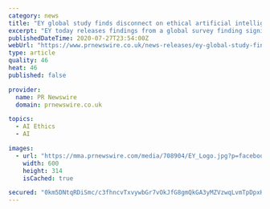 ```yaml
---
category: news
title: "EY global study finds disconnect on ethical artificial intelligence (AI) priorities between public and private sector"
excerpt: "EY today releases findings from a global survey finding significant differences in how the public and private sectors view the future"
publishedDateTime: 2020-07-27T23:54:00Z
webUrl: "https://www.prnewswire.co.uk/news-releases/ey-global-study-finds-disconnect-on-ethical-artificial-intelligence-ai-priorities-between-public-and-private-sector-828811482.html"
type: article
quality: 46
heat: 46
published: false

provider:
  name: PR Newswire
  domain: prnewswire.co.uk

topics:
  - AI Ethics
  - AI

images:
  - url: "https://mma.prnewswire.com/media/708904/EY_Logo.jpg?p=facebook"
    width: 600
    height: 314
    isCached: true

secured: "0km5DNtqRDiSmc/c3fhncvTxvywbGr7vOkJfG8gmQkGA3yMZVzwqLvmTpDpxHukUJHVmObv6Jbj9N8zd7aP3nherTpAO6NTvwV1HDykeWYFhmg51i0t2VT/Cfx/Y9uOlg2YJG/OjUqwyy3Gqz4dbbldWfJ217qtFik9wB1ldOa816QdlmcgyJ+40zNK9MHOUJ+eQ/KvPEKXWXLrJbecMu1EZ8px5PVmz0rPb6p744SnXUCKuo5ynvdhmlJWVAjXS8M2qXlcoNg6HBLgwZ0BF6xT18ZnPX5sd06vbXBPMwwleWxI5DZFBdwdN+8mdywPyQZU4NdgUlqUxjtt3hjKs3Q==;rYXDUj1Ye/RK0SamHHrBnQ=="
---
```



